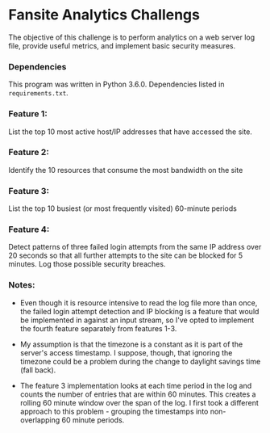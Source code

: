 # Fansite Analytics Challengs

The objective of this challenge is to perform analytics on a web server log file, provide useful metrics, and implement basic security measures.

### Dependencies

This program was written in Python 3.6.0.  Dependencies listed in `requirements.txt`.

### Feature 1: 
List the top 10 most active host/IP addresses that have accessed the site.

### Feature 2: 
Identify the 10 resources that consume the most bandwidth on the site

### Feature 3:
List the top 10 busiest (or most frequently visited) 60-minute periods 

### Feature 4: 
Detect patterns of three failed login attempts from the same IP address over 20 seconds so that all further attempts to the site can be blocked for 5 minutes. Log those possible security breaches.

### Notes:

* Even though it is resource intensive to read the log file more than once, the failed login attempt detection and IP blocking is a feature that would be implemented in against an input stream, so I've opted to implement the fourth feature separately from features 1-3.

* My assumption is that the timezone is a constant as it is part of the server's access timestamp.  I suppose, though, that ignoring the timezone could be a problem during the change to daylight savings time (fall back).

* The feature 3 implementation looks at each time period in the log and counts the number of entries that are within 60 minutes.  This creates a rolling 60 minute window over the span of the log.  I first took a different approach to this problem - grouping the timestamps into non-overlapping 60 minute periods. 


